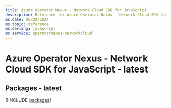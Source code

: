```yaml
---
title: Azure Operator Nexus - Network Cloud SDK for JavaScript
description: Reference for Azure Operator Nexus - Network Cloud SDK for JavaScript
ms.date: 05/29/2024
ms.topic: reference
ms.devlang: javascript
ms.service: operatornexus-networkcloud
---
```

# Azure Operator Nexus - Network Cloud SDK for JavaScript - latest
## Packages - latest
[!INCLUDE [packages](operator-nexus---network-cloud-index.md)]